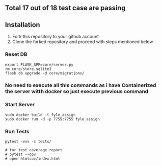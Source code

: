 ## Total 17 out of 18 test case are passing

## Installation

1. Fork this repository to your github account
2. Clone the forked repository and proceed with steps mentioned below

### Reset DB

```
export FLASK_APP=core/server.py
rm core/store.sqlite3
flask db upgrade -d core/migrations/
```
### No need to execute all this commands as i have Containerized the server witth docker so just execute previous command 
### 
### Start Server

```
sudo docker build -t fyle_assign
sudo docker run -d -p 7755:7755 fyle_assign
```
### Run Tests

```
pytest -vvv -s tests/

# for test coverage report
# pytest --cov
# open htmlcov/index.html
```
